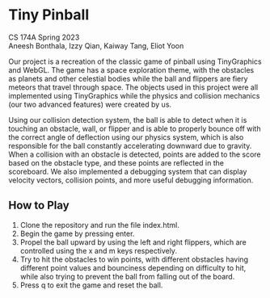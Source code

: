 # Tiny Pinball
CS 174A Spring 2023  
Aneesh Bonthala, Izzy Qian, Kaiway Tang, Eliot Yoon

Our project is a recreation of the classic game of pinball using TinyGraphics and WebGL. The game has a space exploration theme, with the obstacles as planets and other celestial bodies while the ball and flippers are fiery meteors that travel through space. The objects used in this project were all implemented using TinyGraphics while the physics and collision mechanics (our two advanced features) were created by us. 

Using our collision detection system, the ball is able to detect when it is touching an obstacle, wall, or flipper and is able to properly bounce off with the correct angle of deflection using our physics system, which is also responsible for the ball constantly accelerating downward due to gravity. When a collision with an obstacle is detected, points are added to the score based on the obstacle type, and these points are reflected in the scoreboard. We also implemented a debugging system that can display velocity vectors, collision points, and more useful debugging information.

## How to Play
1) Clone the repository and run the file index.html.
2) Begin the game by pressing enter.
3) Propel the ball upward by using the left and right flippers, which are controlled using the x and m keys respectively.
4) Try to hit the obstacles to win points, with different obstacles having different point values and bounciness depending on difficulty to hit, while also trying to prevent the ball from falling out of the board.
5) Press q to exit the game and reset the ball.
